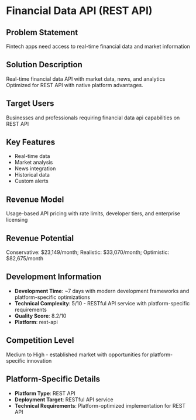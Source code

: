 # Financial Data API (REST API)

## Problem Statement
Fintech apps need access to real-time financial data and market information

## Solution Description
Real-time financial data API with market data, news, and analytics Optimized for REST API with native platform advantages.

## Target Users
Businesses and professionals requiring financial data api capabilities on REST API

## Key Features
- Real-time data
- Market analysis
- News integration
- Historical data
- Custom alerts

## Revenue Model
Usage-based API pricing with rate limits, developer tiers, and enterprise licensing

## Revenue Potential
Conservative: $23,149/month; Realistic: $33,070/month; Optimistic: $82,675/month

## Development Information
- **Development Time**: ~7 days with modern development frameworks and platform-specific optimizations
- **Technical Complexity**: 5/10 - RESTful API service with platform-specific requirements
- **Quality Score**: 8.2/10
- **Platform**: rest-api

## Competition Level
Medium to High - established market with opportunities for platform-specific innovation

## Platform-Specific Details
- **Platform Type**: REST API
- **Deployment Target**: RESTful API service
- **Technical Requirements**: Platform-optimized implementation for REST API
